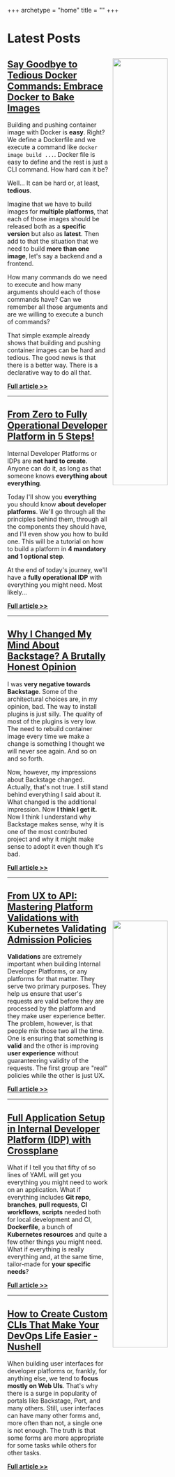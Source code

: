 +++
archetype = "home"
title = ""
+++

# Latest Posts

<img src="/containers/say-goodbye-to-tedious-docker-commands-embrace-docker-bake/thumbnail-01.jpg" style="width:50%; float:right; padding: 10px">

## [Say Goodbye to Tedious Docker Commands: Embrace Docker to Bake Images](/containers/say-goodbye-to-tedious-docker-commands-embrace-docker-bake)

Building and pushing container image with Docker is **easy**. Right? We define a Dockerfile and we execute a command like `docker image build ...`. Docker file is easy to define and the rest is just a CLI command. How hard can it be?

Well... It can be hard or, at least, **tedious**.

Imagine that we have to build images for **multiple platforms**, that each of those images should be released both as a **specific version** but also as **latest**. Then add to that the situation that we need to build **more than one image**, let's say a backend and a frontend.

How many commands do we need to execute and how many arguments should each of those commands have? Can we remember all those arguments and are we willing to execute a bunch of commands?

That simple example already shows that building and pushing container images can be hard and tedious. The good news is that there is a better way. There is a declarative way to do all that.

**[Full article >>](/containers/say-goodbye-to-tedious-docker-commands-embrace-docker-bake)**

---

<img src="/internal-developer-platforms/from-zero-to-fully-operational-developer-platform-in-5-steps/thumbnail-03.jpg" style="width:50%; float:right; padding: 10px">

## [From Zero to Fully Operational Developer Platform in 5 Steps!](/internal-developer-platforms/from-zero-to-fully-operational-developer-platform-in-5-steps)

Internal Developer Platforms or IDPs are **not hard to create**. Anyone can do it, as long as that someone knows **everything about everything**.

Today I'll show you **everything** you should know **about developer platforms**. We'll go through all the principles behind them, through all the components they should have, and I'll even show you how to build one. This will be a tutorial on how to build a platform in **4 mandatory and 1 optional step**.

At the end of today's journey, we'll have a **fully operational IDP** with everything you might need. Most likely...

**[Full article >>](/internal-developer-platforms/from-zero-to-fully-operational-developer-platform-in-5-steps)**

---

<img src="/internal-developer-platforms/why-i-changed-my-mind-about-backstage-a-brutally-honest-opinion/thumbnail-02.jpg" style="width:50%; float:right; padding: 10px">

## [Why I Changed My Mind About Backstage? A Brutally Honest Opinion](/internal-developer-platforms/why-i-changed-my-mind-about-backstage-a-brutally-honest-opinion)

I was **very negative towards Backstage**. Some of the architectural choices are, in my opinion, bad. The way to install plugins is just silly. The quality of most of the plugins is very low. The need to rebuild container image every time we make a change is something I thought we will never see again. And so on and so forth.

Now, however, my impressions about Backstage changed. Actually, that's not true. I still stand behind everything I said about it. What changed is the additional impression. Now **I think I get it.** Now I think I understand why Backstage makes sense, why it is one of the most contributed project and why it might make sense to adopt it even though it's bad.

**[Full article >>](/internal-developer-platforms/why-i-changed-my-mind-about-backstage-a-brutally-honest-opinion)**

---

<img src="/internal-developer-platforms/from-ux-to-api-mastering-platform-validations-with-kubernetes-validating-admission-policies/thumbnail-01.jpg" style="width:50%; float:right; padding: 10px">

## [From UX to API: Mastering Platform Validations with Kubernetes Validating Admission Policies](/internal-developer-platforms/from-ux-to-api-mastering-platform-validations-with-kubernetes-validating-admission-policies)

**Validations** are extremely important when building Internal Developer Platforms, or any platforms for that matter. They serve two primary purposes. They help us ensure that user's requests are valid before they are processed by the platform and they make user experience better. The problem, however, is that people mix those two all the time. One is ensuring that something is **valid** and the other is improving **user experience** without guaranteering validity of the requests. The first group are "real" policies while the other is just UX.

**[Full article >>](/internal-developer-platforms/from-ux-to-api-mastering-platform-validations-with-kubernetes-validating-admission-policies)**

---

<img src="/internal-developer-platforms/full-application-setup-in-internal-developer-platform-idp-with-crossplane/thumbnail-03.jpg" style="width:50%; float:right; padding: 10px">

## [Full Application Setup in Internal Developer Platform (IDP) with Crossplane](/internal-developer-platforms/full-application-setup-in-internal-developer-platform-idp-with-crossplane)

What if I tell you that fifty of so lines of YAML will get you everything you might need to work on an application. What if everything includes **Git repo**, **branches**, **pull requests**, **CI workflows**, **scripts** needed both for local development and CI, **Dockerfile**, a bunch of **Kubernetes resources** and quite a few other things you might need. What if everything is really everything and, at the same time, tailor-made for **your specific needs**?

**[Full article >>](/internal-developer-platforms/full-application-setup-in-internal-developer-platform-idp-with-crossplane)**

---

<img src="/terminal/how-to-create-custom-clis-that-make-your-devops-life-easier---nushell/thumbnail-02.jpg" style="width:50%; float:right; padding: 10px">

## [How to Create Custom CLIs That Make Your DevOps Life Easier - Nushell](/terminal/how-to-create-custom-clis-that-make-your-devops-life-easier---nushell)

When building user interfaces for developer platforms or, frankly, for anything else, we tend to **focus mostly on Web UIs**. That's why there is a surge in popularity of portals like Backstage, Port, and many others. Still, user interfaces can have many other forms and, more often than not, a single one is not enough. The truth is that some forms are more appropriate for some tasks while others for other tasks.

**[Full article >>](/terminal/how-to-create-custom-clis-that-make-your-devops-life-easier---nushell)**

